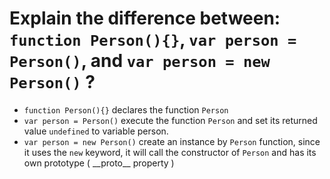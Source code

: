 # Explain the difference between: `function Person(){}`, `var person = Person()`, and `var person = new Person()` ?

 - `function Person(){}` declares the function `Person`
 - `var person = Person()` execute the function `Person` and set its returned value `undefined` to variable person.
 - `var person = new Person()` create an instance by `Person` function, since it uses the `new` keyword, it will call the constructor of `Person` and has its own prototype ( \_\_proto\_\_ property )
